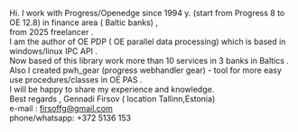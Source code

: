 Hi. I work with Progress/Openedge since 1994 y. (start from Progress 8 to OE 12.8) in finance area ( Baltic banks) , <br/>
 from 2025 freelancer . <br/>
I am the author of OE PDP ( OE parallel data processing) which is based in windows/linux IPC API . <br/>
Now based of this library work more than 10 services in 3 banks in Baltics . <br/>
Also I created pwh_gear (progress webhandler gear) - tool for more easy use procedures/classes in OE PAS .  <br/>
I will be happy to share my experience and knowledge. <br/>
Best regards , Gennadi Firsov ( location Tallinn,Estonia) <br/>
e-mail : firsoffg@gmail.com <br/> 
phone/whatsapp: +372 5136 153 <br/>

